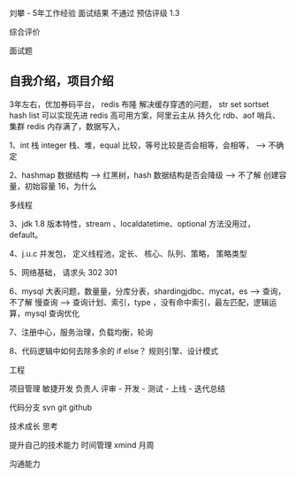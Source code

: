 
刘攀 - 5年工作经验
面试结果 不通过
预估评级 1.3

综合评价




面试题

## 自我介绍，项目介绍
3年左右，优加券码平台，
redis 布隆 解决缓存穿透的问题，
str set sortset hash list 可以实现先进
redis 高可用方案，阿里云主从
持久化 rdb、aof
哨兵、集群
redis 内存满了，数据写入，

1、int 栈 integer 栈、堆，equal 比较，等号比较是否会相等，会相等， --> 不确定

2、hashmap 数据结构  --> 
红黑树，hash 数据结构是否会降级 --> 不了解
创建容量，初始容量 16，为什么

多线程

3、jdk 1.8 版本特性，stream 、localdatetime、optional 方法没用过，default。

4、j.u.c 并发包， 定义线程池，定长、
核心、队列、策略，
策略类型

5、网络基础，
请求头
302 
301

6、mysql 大表问题，数量量，分库分表，shardingjdbc、mycat，es --> 查询，不了解
慢查询  --> 查询计划、索引，type ，没有命中索引，最左匹配，逻辑运算，mysql 查询优化

7、注册中心，服务治理，负载均衡，轮询

8、代码逻辑中如何去除多余的 if else？
规则引擎、设计模式


工程

项目管理
敏捷开发
负责人
评审 - 开发 - 测试 - 上线 - 迭代总结

代码分支 
svn
git
github 

技术成长
思考

提升自己的技术能力
时间管理
xmind 月周


沟通能力







